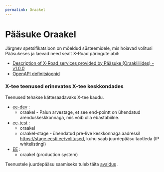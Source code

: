 ```yaml
---
permalink: Oraakel
---
```


# Pääsuke Oraakel


Järgnev spetsifikatsioon on mõeldud süsteemidele, mis hoiavad volitusi Pääsukeses ja laevad need sealt X-Road päringute abil:

* [Description of X-Road services provided by Pääsuke (Oraakliliides) - v1.0.0](https://e-gov.github.io/PH-Doku/files/x-road_services_provided_by_paasuke.v1.0.0.pdf)
* [OpenAPI definitsioonid](https://app.swaggerhub.com/apis/TUGI/paasuke-oraakliliides/)

### X-tee teenused erinevates X-tee keskkondades

Teenused tehakse kättesaadavaks X-tee kaudu.

* [ee-dev](https://x-tee.ee/catalogue/ee-dev/GOV/70006317/volitused/) :
    * oraakel - Palun arvestage, et see end-pointt on ühendatud arenduskeskkonnaga, mis võib olla ebastabiilne.
* [ee-test](https://x-tee.ee/catalogue/ee-test/GOV/70006317/volitused/)  :
    * oraakel
    * oraakel-stage - ühendatud pre-live keskkonnaga aadressil https://stage.eesti.ee/volitused, kuhu saab juurdepääsu taotleda (IP whitelistingi)
* [EE](https://x-tee.ee/catalogue/EE/GOV/70006317/volitused/) :
    * oraakel (production system)

Teenustele juurdepääsu saamiseks tuleb täita [avaldus](https://www.ria.ee/riigi-infosusteem/kesksed-platvormid-avalike-e-teenuste-pakkumiseks/paasuke) .